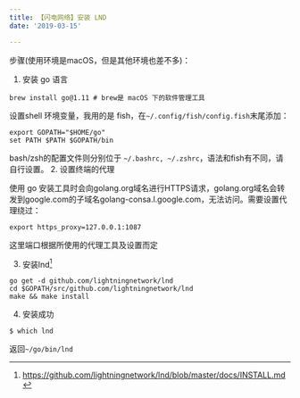 ```yaml
---
title: 【闪电网络】安装 LND
date: '2019-03-15'

---
```


步骤(使用环境是macOS，但是其他环境也差不多)：
1. 安装 go 语言

```
brew install go@1.11 # brew是 macOS 下的软件管理工具
```

设置shell 环境变量，我用的是 fish，在`~/.config/fish/config.fish`末尾添加：
```
export GOPATH="$HOME/go"
set PATH $PATH $GOPATH/bin
```
bash/zsh的配置文件则分别位于 `~/.bashrc, ~/.zshrc`，语法和fish有不同，请自行设置。
2. 设置终端的代理 

使用 go 安装工具时会向golang.org域名进行HTTPS请求，golang.org域名会转发到google.com的子域名golang-consa.l.google.com，无法访问。需要设置代理绕过：
```
export https_proxy=127.0.0.1:1087
```
这里端口根据所使用的代理工具及设置而定

3. 安装lnd[^1]
```
go get -d github.com/lightningnetwork/lnd
cd $GOPATH/src/github.com/lightningnetwork/lnd
make && make install
```
4. 安装成功
```
$ which lnd
```
返回`~/go/bin/lnd`


[^1]: https://github.com/lightningnetwork/lnd/blob/master/docs/INSTALL.md

